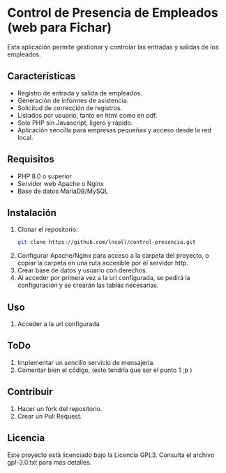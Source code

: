 # Control de Presencia de Empleados (web para Fichar)

Esta aplicación permite gestionar y controlar las entradas y salidas de los empleados.

## Características

- Registro de entrada y salida de empleados.
- Generación de informes de asistencia.
- Solicitud de corrección de registros.
- Listados por usuario, tanto en html como en pdf.
- Solo PHP sin Javascript, ligero y rápido.
- Aplicación sencilla para empresas pequeñas y acceso desde la red local.

## Requisitos

- PHP 8.0 o superior
- Servidor web Apache o Nginx
- Base de datos MariaDB/MySQL

## Instalación

1. Clonar el repositorio:
    ```bash
    git clone https://github.com/lncoll/control-presencia.git
    ```
2. Configurar Apache/Nginx para acceso a la carpeta del proyecto, o copiar la carpeta en una ruta accesible por el servidor http.
2. Crear base de datos y usuario con derechos.
3. Al acceder por primera vez a la url configurada, se pedirá la configuración y se crearán las tablas necesarias.

## Uso

1. Acceder a la url configurada

## ToDo

1. Implementar un sencillo servicio de mensajería.
2. Comentar bien el código, (esto tendría que ser el punto 1 ;p )

## Contribuir

1. Hacer un fork del repositorio.
2. Crear un Pull Request.

## Licencia

Este proyecto está licenciado bajo la Licencia GPL3. Consulta el archivo gpl-3.0.txt para más detalles.